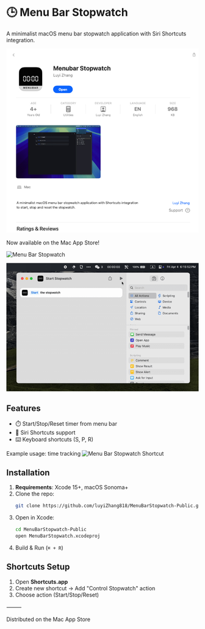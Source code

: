 # 🕒 Menu Bar Stopwatch

A minimalist macOS menu bar stopwatch application with Siri Shortcuts integration.

[![Mac App Store](Images/AppStore_Badge.jpg)](https://apps.apple.com/app/6744621102)

Now available on the Mac App Store!

![Menu Bar Stopwatch](Images/Demo_MenuBar.gif)

![Menu Bar Stopwatch Shortcut](Images/Demo_Shortcut.gif)

## Features
- ⏱️ Start/Stop/Reset timer from menu bar
- 🤖 Siri Shortcuts support
- ⌨️ Keyboard shortcuts (S, P, R)


Example usage: time tracking
![Menu Bar Stopwatch Shortcut](Images/Demo3.gif)


## Installation
1. **Requirements**: Xcode 15+, macOS Sonoma+
2. Clone the repo:
   ```bash
   git clone https://github.com/luyiZhang818/MenuBarStopwatch-Public.git
   ```
3. Open in Xcode:
   ```bash
   cd MenuBarStopwatch-Public
   open MenuBarStopwatch.xcodeproj
   ```
4. Build & Run (`⌘ + R`)

## Shortcuts Setup
1. Open **Shortcuts.app**
2. Create new shortcut → Add "Control Stopwatch" action
3. Choose action (Start/Stop/Reset)


⸻

Distributed on the Mac App Store
